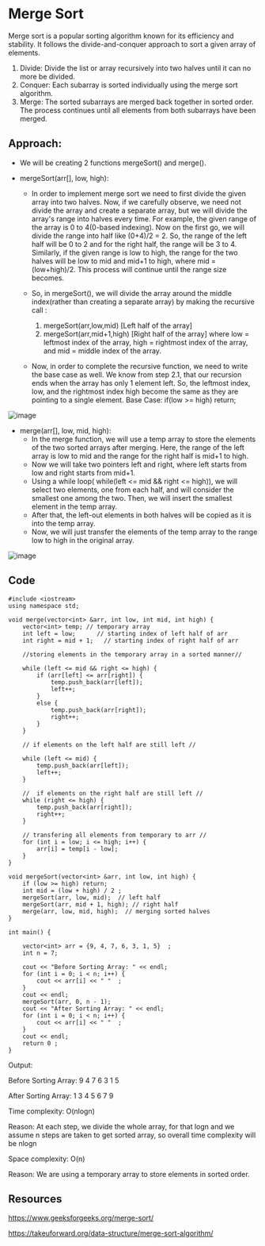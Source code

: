 # Merge Sort
Merge sort is a popular sorting algorithm known for its efficiency and stability. It follows the divide-and-conquer approach to sort a given array of elements.
1. Divide: Divide the list or array recursively into two halves until it can no more be divided.
2. Conquer: Each subarray is sorted individually using the merge sort algorithm.
3. Merge: The sorted subarrays are merged back together in sorted order. The process continues until all elements from both subarrays have been merged.

## Approach:

* We will be creating 2 functions mergeSort() and merge().

* mergeSort(arr[], low, high):
  * In order to implement merge sort we need to first divide the given array into two halves. Now, if we carefully observe, we need not divide the array and create a separate array, but we will divide the array's range into halves every time. For example, the given range of the array is 0 to 4(0-based indexing). Now on the first go, we will divide the range into half like (0+4)/2 = 2. So, the range of the left half will be 0 to 2 and for the right half, the range will be 3 to 4. Similarly, if the given range is low to high, the range for the two halves will be low to mid and mid+1 to high, where mid = (low+high)/2. This process will continue until the range size becomes.

  * So, in mergeSort(), we will divide the array around the middle index(rather than creating a separate array) by making the recursive call :
    1. mergeSort(arr,low,mid)   [Left half of the array]
    2. mergeSort(arr,mid+1,high)  [Right half of the array]
    where low = leftmost index of the array, high = rightmost index of the array, and mid = middle index of the array.

  * Now, in order to complete the recursive function, we need to write the base case as well. We know from step 2.1, that our recursion ends when the array has only 1 element left. So, the leftmost index, low, and the rightmost index high become the same as they are pointing to a single element.
    Base Case: if(low >= high) return;


![image](https://github.com/user-attachments/assets/38f1c628-3384-48de-8cc3-9c76405b99f9)

* merge(arr[], low, mid, high):
  * In the merge function, we will use a temp array to store the elements of the two sorted arrays after merging. Here, the range of the left array is low to mid and the range for the right half is mid+1 to high.
  * Now we will take two pointers left and right, where left starts from low and right starts from mid+1.
  * Using a while loop( while(left <= mid && right <= high)), we will select two elements, one from each half, and will consider the smallest one among the two. Then, we will insert the smallest element in the temp array.
  * After that, the left-out elements in both halves will be copied as it is into the temp array.
  * Now, we will just transfer the elements of the temp array to the range low to high in the original array.


![image](https://github.com/user-attachments/assets/b3871221-33f5-46a5-9a69-e472f122e438)

## Code
```
#include <iostream>
using namespace std;

void merge(vector<int> &arr, int low, int mid, int high) {
    vector<int> temp; // temporary array
    int left = low;      // starting index of left half of arr
    int right = mid + 1;   // starting index of right half of arr

    //storing elements in the temporary array in a sorted manner//

    while (left <= mid && right <= high) {
        if (arr[left] <= arr[right]) {
            temp.push_back(arr[left]);
            left++;
        }
        else {
            temp.push_back(arr[right]);
            right++;
        }
    }

    // if elements on the left half are still left //

    while (left <= mid) {
        temp.push_back(arr[left]);
        left++;
    }

    //  if elements on the right half are still left //
    while (right <= high) {
        temp.push_back(arr[right]);
        right++;
    }

    // transfering all elements from temporary to arr //
    for (int i = low; i <= high; i++) {
        arr[i] = temp[i - low];
    }
}

void mergeSort(vector<int> &arr, int low, int high) {
    if (low >= high) return;
    int mid = (low + high) / 2 ;
    mergeSort(arr, low, mid);  // left half
    mergeSort(arr, mid + 1, high); // right half
    merge(arr, low, mid, high);  // merging sorted halves
}

int main() {

    vector<int> arr = {9, 4, 7, 6, 3, 1, 5}  ;
    int n = 7;

    cout << "Before Sorting Array: " << endl;
    for (int i = 0; i < n; i++) {
        cout << arr[i] << " "  ;
    }
    cout << endl;
    mergeSort(arr, 0, n - 1);
    cout << "After Sorting Array: " << endl;
    for (int i = 0; i < n; i++) {
        cout << arr[i] << " "  ;
    }
    cout << endl;
    return 0 ;
}
```
Output:

Before Sorting Array:
9 4 7 6 3 1 5

After Sorting Array:
1 3 4 5 6 7 9

Time complexity: O(nlogn) 

Reason: At each step, we divide the whole array, for that logn and we assume n steps are taken to get sorted array, so overall time complexity will be nlogn

Space complexity: O(n)  

Reason: We are using a temporary array to store elements in sorted order.

## Resources
https://www.geeksforgeeks.org/merge-sort/

https://takeuforward.org/data-structure/merge-sort-algorithm/



